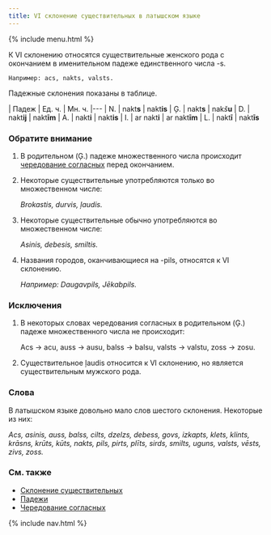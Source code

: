 ```yaml
---
title: VI склонение существительных в латышском языке
---
```


{% include menu.html %}

К VI склонению относятся существительные женского рода с окончанием в именительном падеже единственного числа -s.

    Например: acs, nakts, valsts.

Падежные склонения показаны в таблице.

| Падеж | Ед. ч. | Мн. ч.
|---
| N. | nakt**s** | nakt**is**
| Ģ. | nakt**s** | nak*š***u**
| D. | nakt**ij** | nakt**īm**
| A. | nakt**i** | nakt**is**
| I. | ar nakt**i** | ar nakt**īm**
| L. | nakt**ī** | nakt**īs**

### Обратите внимание

1. В родительном (Ģ.) падеже множественного числа происходит [чередование согласных](../../consonant-alternation/) перед окончанием.

2. Некоторые существительные употребляются только во множественном числе:

    _Brokastis, durvis, ļaudis._

3. Некоторые существительные обычно употребляются во множественном числе:

    _Asinis, debesis, smiltis._

4. Названия городов, оканчивающиеся на -pils, относятся к VI склонению.

    _Например: Daugavpils, Jēkabpils._

### Исключения

1. В некоторых словах чередования согласных в родительном (Ģ.) падеже множественного числа не происходит:

    Acs → acu,
    auss → ausu,
    balss → balsu,
    valsts → valstu,
    zoss → zosu.    

2. Существительное ļaudis относится к VI склонению, но является существительным мужского рода.

### Слова

В латышском языке довольно мало слов шестого склонения. Некоторые из них:

_Acs, asinis, auss, balss, cilts, dzelzs, debess, govs, izkapts, klets, klints, krāsns, krūts, kūts, nakts, pils, pirts, plīts, sirds, smilts, uguns, valsts, vēsts, zivs, zoss._

### См. также

- [Склонение существительных](../)
- [Падежи](../../cases/)
- [Чередование согласных](../../consonant-alternation/)

{% include nav.html %}
